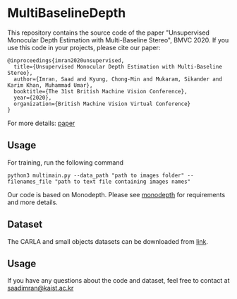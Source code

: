 # MultiBaselineDepth
This repository contains the source code of the paper "Unsupervised Monocular Depth Estimation with Multi-Baseline Stereo", BMVC 2020.
If you use this code in your projects, please cite our paper:

```
@inproceedings{imran2020unsupervised,
  title={Unsupervised Monocular Depth Estimation with Multi-Baseline Stereo},
  author={Imran, Saad and Kyung, Chong-Min and Mukaram, Sikander and Karim Khan, Muhammad Umar},
  booktitle={The 31st British Machine Vision Conference},
  year={2020},
  organization={British Machine Vision Virtual Conference}
}
```

For more details:
[paper](https://www.bmvc2020-conference.com/assets/papers/0975.pdf)


## Usage


For training, run the following command
<pre><code>python3 multimain.py --data_path "path to images folder" --filenames_file "path to text file containing images names"</code></pre>
Our code is based on Monodepth. Please see [monodepth](https://github.com/mrharicot/monodepth) for requirements and more details.
## Dataset
The CARLA and small objects datasets can be downloaded from [link](https://drive.google.com/drive/u/1/folders/1xoXOQn3126eArmoUCz3N0VEUzqarqDQo).

## Usage
If you have any questions about the code and dataset, feel free to contact at saadimran@kaist.ac.kr
